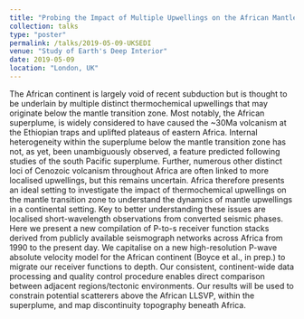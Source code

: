 ```yaml
---
title: "Probing the Impact of Multiple Upwellings on the African Mantle Transition Zone using Converted Seismic Phases"
collection: talks
type: "poster"
permalink: /talks/2019-05-09-UKSEDI
venue: "Study of Earth's Deep Interior"
date: 2019-05-09
location: "London, UK"
---
```


The African continent is largely void of recent subduction but is thought to be underlain by multiple distinct thermochemical upwellings that may originate below the mantle transition zone. Most notably, the African superplume, is widely considered to have caused the ~30Ma volcanism at the Ethiopian traps and uplifted plateaus of eastern Africa. Internal heterogeneity within the superplume below the mantle transition zone has not, as yet, been unambiguously observed, a feature predicted following studies of the south Pacific superplume. Further, numerous other distinct loci of Cenozoic volcanism throughout Africa are often linked to more localised upwellings, but this remains uncertain. Africa therefore presents an ideal setting to investigate the impact of thermochemical upwellings on the mantle transition zone to understand the dynamics of mantle upwellings in a continental setting. Key to better understanding these issues are localised short-wavelength observations from converted seismic phases. Here we present a new compilation of P-to-s receiver function stacks derived from publicly available seismograph networks across Africa from 1990 to the present day. We capitalise on a new high-resolution P-wave absolute velocity model for the African continent (Boyce et al., in prep.) to migrate our receiver functions to depth. Our consistent, continent-wide data processing and quality control procedure enables direct comparison between adjacent regions/tectonic environments. Our results will be used to constrain potential scatterers above the African LLSVP, within the superplume, and map discontinuity topography beneath Africa.
